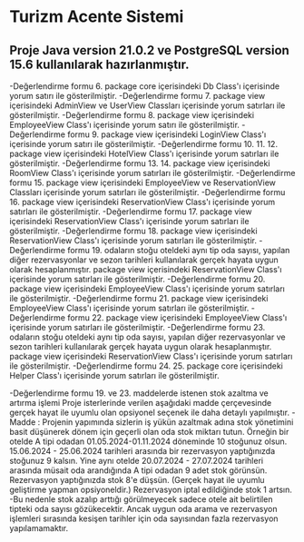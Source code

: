 # Turizm Acente Sistemi

## Proje Java version 21.0.2 ve PostgreSQL version 15.6 kullanılarak hazırlanmıştır.

-Değerlendirme formu 6. package core içerisindeki Db Class'ı içerisinde yorum satırı ile gösterilmiştir.
-Değerlendirme formu 7. package view içerisindeki AdminView ve UserView Classları içerisinde yorum satırları
ile gösterilmiştir.
-Değerlendirme formu 8. package view içerisindeki EmployeeView Class'ı içerisinde yorum satırı ile gösterilmiştir.
-Değerlendirme formu 9. package view içerisindeki LoginView Class'ı içerisinde yorum satırı ile gösterilmiştir.
-Değerlendirme formu 10. 11. 12. package view içerisindeki HotelView Class'ı içerisinde yorum satırları ile 
gösterilmiştir.
-Değerlendirme formu 13. 14. package view içerisindeki RoomView Class'ı içerisinde yorum satırları ile gösterilmiştir.
-Değerlendirme formu 15. package view içerisindeki EmployeeView ve ReservationView Classları içerisinde yorum satırları 
ile gösterilmiştir.
-Değerlendirme formu 16. package view içerisindeki ReservationView Class'ı içerisinde yorum satırları ile 
gösterilmiştir.
-Değerlendirme formu 17. package view içerisindeki ReservationView Class'ı içerisinde yorum satırları ile 
gösterilmiştir.
-Değerlendirme formu 18. package view içerisindeki ReservationView Class'ı içerisinde yorum satırları ile 
gösterilmiştir.
-Değerlendirme formu 19. odaların stoğu oteldeki aynı tip oda sayısı, yapılan diğer rezervasyonlar ve sezon tarihleri 
kullanılarak gerçek hayata uygun olarak hesaplanmıştır. package view içerisindeki ReservationView Class'ı içerisinde 
yorum satırları ile gösterilmiştir.
-Değerlendirme formu 20. package view içerisindeki EmployeeView Class'ı içerisinde yorum satırları ile gösterilmiştir.
-Değerlendirme formu 21. package view içerisindeki EmployeeView Class'ı içerisinde yorum satırları ile gösterilmiştir.
-Değerlendirme formu 22. package view içerisindeki EmployeeView Class'ı içerisinde yorum satırları ile gösterilmiştir.
-Değerlendirme formu 23. odaların stoğu oteldeki aynı tip oda sayısı, yapılan diğer rezervasyonlar ve sezon tarihleri 
kullanılarak gerçek hayata uygun olarak hesaplanmıştır.
package view içerisindeki ReservationView Class'ı içerisinde yorum satırları ile gösterilmiştir.
-Değerlendirme formu 24. 25. package core içerisindeki Helper Class'ı içerisinde yorum satırları ile gösterilmiştir.

-Değerlendirme formu 19. ve 23. maddelerde istenen stok azaltma ve artırma işlemi Proje isterlerinde verilen aşağıdaki
madde çerçevesinde gerçek hayat ile uyumlu olan opsiyonel seçenek ile daha detaylı yapılmıştır.
-Madde : Projenin yapımında sizlerin iş yükün azaltmak adına stok yönetimini basit düşünerek dönem için geçerli olan oda
stok miktarı tutun. Örneğin bir otelde A tipi odadan 01.05.2024-01.11.2024 döneminde 10 stoğunuz olsun. 
15.06.2024 - 25.06.2024 tarihleri arasında bir rezervasyon yaptığınızda stoğunuz 9 kalsın. Yine aynı otelde 
20.07.2024 - 27.07.2024 tarihleri arasında müsait oda arandığında A tipi odadan 9 adet stok görünsün. Rezervasyon 
yaptığınızda stok 8'e düşsün. (Gerçek hayat ile uyumlu geliştirme yapman opsiyoneldir.) Rezervasyon iptal edildiğinde 
stok 1 artsın.
-Bu nedenle stok azalıp arttığı görülmeyecek sadece otele ait belirtilen tipteki oda sayısı gözükecektir. 
Ancak uygun oda arama ve rezervasyon işlemleri sırasında kesişen tarihler için oda sayısından fazla rezervasyon 
yapılamamaktır.
